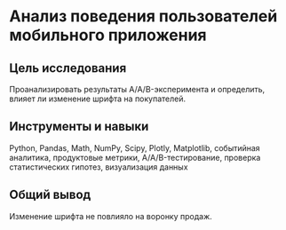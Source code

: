 # Анализ поведения пользователей мобильного приложения

## Цель исследования
Проанализировать результаты A/A/B-эксперимента и определить, влияет ли изменение шрифта на покупателей.

## Инструменты и навыки
Python, Pandas, Math, NumPy, Scipy, Plotly, Matplotlib, событийная аналитика, продуктовые метрики, A/A/B-тестирование, проверка статистических гипотез, визуализация данных

## Общий вывод
Изменение шрифта не повлияло на воронку продаж.
